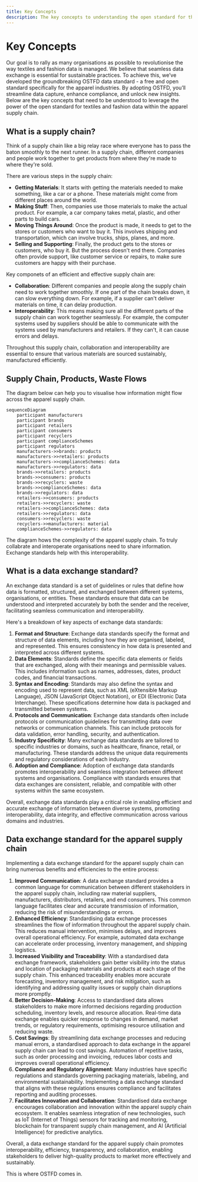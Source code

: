 ```yaml
---
title: Key Concepts
description: The key concepts to understanding the open standard for the apparel value chain.
---
```


# Key Concepts

Our goal is to rally as many organisations as possible to revolutionise the way textiles and fashion data is managed. We believe that seamless data exchange is essential for sustainable practices. To achieve this, we’ve developed the groundbreaking OSTFD data standard - a free and open standard specifically for the apparel industries. By adopting OSTFD, you’ll streamline data capture, enhance compliance, and unlock new insights. Below are the key concepts that need to be understood to leverage the power of the open standard for textiles and fashion data within the apparel supply chain.

## What is a supply chain?

Think of a supply chain like a big relay race where everyone has to pass the baton smoothly to the next runner. In a supply chain, different companies and people work together to get products from where they're made to where they're sold.

There are various steps in the supply chain:

- **Getting Materials**: It starts with getting the materials needed to make something, like a car or a phone. These materials might come from different places around the world.
- **Making Stuff**: Then, companies use those materials to make the actual product. For example, a car company takes metal, plastic, and other parts to build cars.
- **Moving Things Around**: Once the product is made, it needs to get to the stores or customers who want to buy it. This involves shipping and transportation, which can involve trucks, ships, planes, and more.
- **Selling and Supporting**: Finally, the product gets to the stores or customers, who buy it. But the process doesn't end there. Companies often provide support, like customer service or repairs, to make sure customers are happy with their purchase.

Key componets of an efficient and effective supply chain are:

- **Collaboration**: Different companies and people along the supply chain need to work together smoothly. If one part of the chain breaks down, it can slow everything down. For example, if a supplier can't deliver materials on time, it can delay production.
- **Interoperability**: This means making sure all the different parts of the supply chain can work together seamlessly. For example, the computer systems used by suppliers should be able to communicate with the systems used by manufacturers and retailers. If they can't, it can cause errors and delays.

Throughout this supply chain, collaboration and interoperability are essential to ensure that various materials are sourced sustainably, manufactured efficiently.

## Supply Chain, Products, Waste Flows
The diagram below can help you to visualise how information might flow across the apparel supply chain.
``` mermaid
sequenceDiagram
    participant manufacturers
    participant brands
    participant retailers
    participant consumers
    participant recyclers
    participant complianceSchemes 
    participant regulators
    manufacturers->>brands: products
    manufacturers->>retailers: products
    manufacturers->>complianceSchemes: data
    manufacturers->>regulators: data
    brands->>retailers: products
    brands->>consumers: products
    brands->>recyclers: waste
    brands->>complianceSchemes: data
    brands->>regulators: data
    retailers->>consumers: products
    retailers->>recyclers: waste
    retailers->>complianceSchemes: data
    retailers->>regulators: data
    consumers->>recyclers: waste
    recyclers->>manufacturers: material
    complianceSchemes->>regulators: data
```
The diagram hows the complexity of the apparel supply chain. To truly collabrate and interoperate organisations need to share information. Exchange standards help with this interoperability.

## What is a data exchange standard?

An exchange data standard is a set of guidelines or rules that define how data is formatted, structured, and exchanged between different systems, organisations, or entities. These standards ensure that data can be understood and interpreted accurately by both the sender and the receiver, facilitating seamless communication and interoperability.

Here's a breakdown of key aspects of exchange data standards:

1. **Format and Structure**: Exchange data standards specify the format and structure of data elements, including how they are organised, labeled, and represented. This ensures consistency in how data is presented and interpreted across different systems.
2. **Data Elements**: Standards define the specific data elements or fields that are exchanged, along with their meanings and permissible values. This includes information such as names, addresses, dates, product codes, and financial transactions.
3. **Syntax and Encoding**: Standards may also define the syntax and encoding used to represent data, such as XML (eXtensible Markup Language), JSON (JavaScript Object Notation), or EDI (Electronic Data Interchange). These specifications determine how data is packaged and transmitted between systems.
4. **Protocols and Communication**: Exchange data standards often include protocols or communication guidelines for transmitting data over networks or communication channels. This can include protocols for data validation, error handling, security, and authentication.
5. **Industry Specificity**: Many exchange data standards are tailored to specific industries or domains, such as healthcare, finance, retail, or manufacturing. These standards address the unique data requirements and regulatory considerations of each industry.
6. **Adoption and Compliance**: Adoption of exchange data standards promotes interoperability and seamless integration between different systems and organisations. Compliance with standards ensures that data exchanges are consistent, reliable, and compatible with other systems within the same ecosystem.

Overall, exchange data standards play a critical role in enabling efficient and accurate exchange of information between diverse systems, promoting interoperability, data integrity, and effective communication across various domains and industries.

## Data exchange standard for the apparel supply chain

Implementing a data exchange standard for the apparel supply chain can bring numerous benefits and efficiencies to the entire process:

1. **Improved Communication**: A data exchange standard provides a common language for communication between different stakeholders in the apparel supply chain, including raw material suppliers, manufacturers, distributors, retailers, and end consumers. This common language facilitates clear and accurate transmission of information, reducing the risk of misunderstandings or errors.
2. **Enhanced Efficiency**: Standardising data exchange processes streamlines the flow of information throughout the apparel supply chain. This reduces manual intervention, minimises delays, and improves overall operational efficiency. For example, automated data exchange can accelerate order processing, inventory management, and shipping logistics.
3. **Increased Visibility and Traceability**: With a standardised data exchange framework, stakeholders gain better visibility into the status and location of packaging materials and products at each stage of the supply chain. This enhanced traceability enables more accurate forecasting, inventory management, and risk mitigation, such as identifying and addressing quality issues or supply chain disruptions more promptly.
4. **Better Decision-Making**: Access to standardised data allows stakeholders to make more informed decisions regarding production scheduling, inventory levels, and resource allocation. Real-time data exchange enables quicker response to changes in demand, market trends, or regulatory requirements, optimising resource utilisation and reducing waste.
5. **Cost Savings**: By streamlining data exchange processes and reducing manual errors, a standardised approach to data exchange in the apparel supply chain can lead to cost savings. Automation of repetitive tasks, such as order processing and invoicing, reduces labor costs and improves overall operational efficiency.
6. **Compliance and Regulatory Alignment**: Many industries have specific regulations and standards governing packaging materials, labeling, and environmental sustainability. Implementing a data exchange standard that aligns with these regulations ensures compliance and facilitates reporting and auditing processes.
7. **Facilitates Innovation and Collaboration**: Standardised data exchange encourages collaboration and innovation within the apparel supply chain ecosystem. It enables seamless integration of new technologies, such as IoT (Internet of Things) sensors for tracking and monitoring, blockchain for transparent supply chain management, and AI (Artificial Intelligence) for predictive analytics.

Overall, a data exchange standard for the apparel supply chain promotes interoperability, efficiency, transparency, and collaboration, enabling stakeholders to deliver high-quality products to market more effectively and sustainably.

This is where OSTFD comes in.